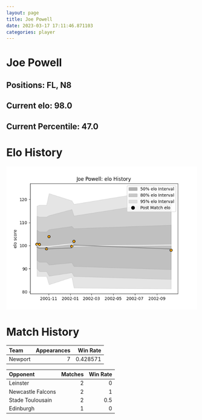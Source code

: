 ```yaml
---  
layout: page  
title: Joe Powell  
date: 2023-03-17 17:11:46.871103  
categories: player  
---
```

# Joe Powell

## Positions: FL, N8

## Current elo: 98.0

## Current Percentile: 47.0

# Elo History


![elo history](history_JoePowell.png)
# Match History


| Team    |   Appearances |   Win Rate |
|:--------|--------------:|-----------:|
| Newport |             7 |   0.428571 |

| Opponent          |   Matches |   Win Rate |
|:------------------|----------:|-----------:|
| Leinster          |         2 |        0   |
| Newcastle Falcons |         2 |        1   |
| Stade Toulousain  |         2 |        0.5 |
| Edinburgh         |         1 |        0   |